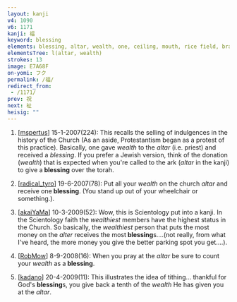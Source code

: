 ```yaml
---
layout: kanji
v4: 1090
v6: 1171
kanji: 福
keyword: blessing
elements: blessing, altar, wealth, one, ceiling, mouth, rice field, brains
elementsTree: l(altar, wealth)
strokes: 13
image: E7A68F
on-yomi: フク
permalink: /福/
redirect_from:
 - /1171/
prev: 祝
next: 祉
heisig: ""
---
```


1) [<a href="http://kanji.koohii.com/profile/mspertus">mspertus</a>] 15-1-2007(224): This recalls the selling of indulgences in the history of the Church (As an aside, Protestantism began as a protest of this practice). Basically, one gave <em>wealth</em> to the <em>altar</em> (i.e. priest) and received a <em>blessing</em>. If you prefer a Jewish version, think of the donation (<em>wealth</em>) that is expected when you&#039;re called to the ark (<em>altar</em> in the kanji) to give a<strong> blessing</strong> over the torah.

2) [<a href="http://kanji.koohii.com/profile/radical_tyro">radical_tyro</a>] 19-6-2007(78): Put all your <em>wealth</em> on the church <em>altar</em> and receive one<strong> blessing</strong>. (You stand up out of your wheelchair or something.).

3) [<a href="http://kanji.koohii.com/profile/akaiYaMa">akaiYaMa</a>] 10-3-2009(52): Wow, this is Scientology put into a kanji. In the Scientology faith the <em>wealthiest</em> members have the highest status in the Church. So basically, the <em>wealthiest</em> person that puts the most money on the <em>alter</em> receives the most<strong> blessing</strong>s....(not really, from what I&#039;ve heard, the more money you give the better parking spot you get....).

4) [<a href="http://kanji.koohii.com/profile/RobMow">RobMow</a>] 8-9-2008(16): When you pray at the <em>altar</em> be sure to count your <em>wealth </em> as a<strong> blessing</strong>.

5) [<a href="http://kanji.koohii.com/profile/kadano">kadano</a>] 20-4-2009(11): This illustrates the idea of tithing... thankful for God&#039;s <strong>blessing</strong>s, you give back a tenth of the <em>wealth</em> He has given you at the <em>altar</em>.

